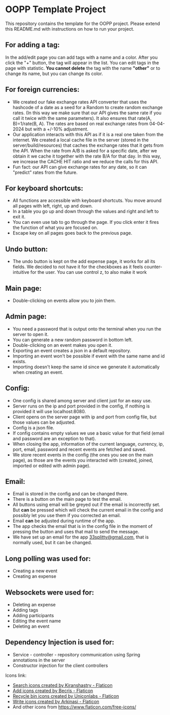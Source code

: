 # OOPP Template Project

This repository contains the template for the OOPP project. Please extend this README.md with instructions on how to run your project.

For adding a tag:
-
In the add/edit page you can add tags with a name and a color. After you click the "+" button,
the tag will appear in the list. You can edit tags in the page with statistic.
**You cannot delete** the tag with the name **"other"** or to change its name, but you can change its color.

For foreign currencies:
-
- We created our fake exchange rates API converter that uses the hashcode of a date as a seed for a Random to create random exchange rates. (In this way we make sure that our API gives the same rate if you call it twice with the same parameters). It also ensures that rate(A, B)=1/rate(B, A). The rates are based on real exchange rates from 04-04-2024 but with a  +/-10% adjustment.
- Our application interacts with this API as if it is a real one taken from the internet. We created a local cache file in the server (stored in the server/build/resources) that caches the exchange rates that it gets from the API. When the rate from A/B is asked for a specific date, after we obtain it we cache it together with the rate B/A for that day. In this way, we increase the CACHE HIT ratio and we reduce the calls for this API.
- Fun fact: our API can give exchange rates for any date, so it can "predict" rates from the future.


For keyboard shortcuts:
-
- All functions are accessible with keyboard shortcuts. You move around all pages with left, right, up and down.
- In a table you go up and down through the values and right and left to exit it.
- You can even use tab to go through the page. If you click enter it fires the function of what you are focused on.
- Escape key on all pages goes back to the previous page.

Undo button:
-
- The undo button is kept on the add expense page, it works for all its fields. We decided to not have it for the checkboxes as it feels 
counter-intuitive for the user. You can use control z, to also make it work

Main page:
-
- Double-clicking on events allow you to join them.

Admin page:
-
- You need a password that is output onto the terminal when you run the server to open it.
- You can generate a new random password in bottom left.
- Double-clicking on an event makes you open it.
- Exporting an event creates a json in a default repository.
- Importing an event won't be possible if event with the same name and id exists.
- Importing doesn't keep the same id since we generate it automatically when creating an event.

Config:
- 
- One config is shared among server and client just for an easy use.
- Server runs on the ip and port provided in the config, if nothing is provided it will use localhost:8080.
- Client opens on the server page with ip and port from config file, but those values can be adjusted.
- Config is a json file.
- If config contains empty values we use a basic value for that field (email and password are an exception to that).
- When closing the app, information of the current language, currency, ip, port, email, password and recent events are fetched and saved.
- We store recent events in the config (the ones you see on the main page), as those are the events you interacted with (created, joined, imported or edited with admin page).

Email:
-
- Email is stored in the config and can be changed there.
- There is a button on the main page to test the email.
- All buttons using email will be greyed out if the email is incorrectly set. But **can** be pressed which will check the current email in the config and possibly let you use them if you corrected an email.
- Email **can** be adjusted during runtime of the app.
- The app checks the email that is in the config file in the moment of pressing the button and uses that mail to send the message.
- We have set up an email for the app 33splitty@gmail.com, that is normally used, but it can be changed.

Long polling was used for:
-
- Creating a new event
- Creating an expense

Websockets were used for:
-
- Deleting an expense
- Adding tags
- Adding participants
- Editing the event name
- Deleting an event

Dependency Injection is used for:
-
- Service - controller - repository communication using Spring annotations in the server
- Constructor injection for the client controllers


Icons link:
- <a href="https://www.flaticon.com/free-icons/search" title="search icons">Search icons created by Kiranshastry - Flaticon</a>
- <a href="https://www.flaticon.com/free-icons/add" title="add icons">Add icons created by Becris - Flaticon</a>
- <a href="https://www.flaticon.com/free-icons/recycle-bin" title="recycle bin icons">Recycle bin icons created by Uniconlabs - Flaticon</a>
- <a href="https://www.flaticon.com/free-icons/write" title="write icons">Write icons created by Arkinasi - Flaticon</a>
- And other icons from https://www.flaticon.com/free-icons/